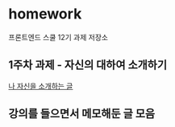 # homework

프론트엔드 스쿨 12기 과제 저장소

## 1주차 과제 - 자신의 대하여 소개하기

[나 자신을 소개하는 글](./about-me.md)

## 강의를 들으면서 메모해둔 글 모음
